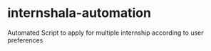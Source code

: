 # internshala-automation
Automated Script to apply for multiple internship according to user preferences
